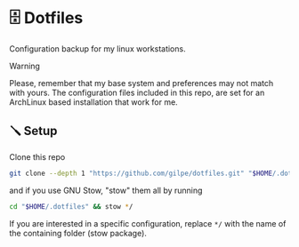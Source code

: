 # 🗄️ Dotfiles
Configuration backup for my linux workstations.

> [!WARNING]
Please, remember that my base system and preferences may not match with yours. The configuration files included in this repo, are set for an ArchLinux based installation that work for me.

## 🪛 Setup
Clone this repo
```bash
git clone --depth 1 "https://github.com/gilpe/dotfiles.git" "$HOME/.dotfiles"
```
and if you use GNU Stow, "stow" them all by running
```bash
cd "$HOME/.dotfiles" && stow */
```
If you are interested in a specific configuration, replace `*/` with the name of the containing folder (stow package).
